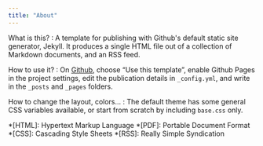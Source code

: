 ```yaml
---
title: "About"
---
```


What is this?
:  A template for publishing with Github's default static site generator, Jekyll. It produces a single HTML file out of a collection of Markdown documents, and an RSS feed.

How to use it?
:  On [Github](https://github.com/cadars/samizdat), choose “Use this template”, enable Github Pages in the project settings, edit the publication details in `_config.yml`, and write in the `_posts` and `_pages` folders.

How to change the layout, colors…
:  The default theme has some general CSS variables available, or start from scratch by including `base.css` only.

*[HTML]: Hypertext Markup Language
*[PDF]: Portable Document Format
*[CSS]: Cascading Style Sheets
*[RSS]: Really Simple Syndication
